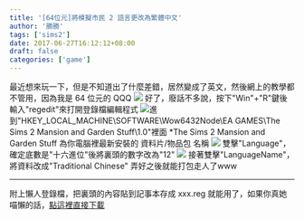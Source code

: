 ```yaml
---
title: '[64位元]將模擬市民 2 語言更改為繁體中文'
author: '勝勝'
tags: ['sims2'] 
date: 2017-06-27T16:12:12+08:00
draft: false
categories: ['game']
---
```


最近想來玩一下，但是不知道出了什麼差錯，居然變成了英文，然後網上的教學都不管用，因為我是 64 位元的 QQQ <!--more--> ![](https://i.imgur.com/EOSnM0u.png) 好了，廢話不多說，按下"Win"+"R"鍵後輸入"regedit"來打開登錄檔編輯程式 ![](https://i.imgur.com/765Ks8V.png)進到"HKEY\_LOCAL\_MACHINE\\SOFTWARE\\Wow6432Node\\EA GAMES\\The Sims 2 Mansion and Garden Stuff\\1.0"裡面 \*The Sims 2 Mansion and Garden Stuff 為你電腦裡最新安裝的 資料片/物品包 名稱 ![](https://i.imgur.com/34J4GWK.png) 雙擊"Language"，確定底數是"十六進位"後將裏頭的數字改為"12" ![](https://i.imgur.com/R09t9P4.png) 接著雙擊"LanguageName"，將資料改成"Traditional Chinese" 弄好之後就能打包走人了www

* * *

附上懶人登錄檔，把裏頭的內容貼到記事本存成 xxx.reg 就能用了，如果你真她喵懶的話，[點這裡直接下載](https://gist.github.com/anonymous/a4ffed2052e5dd42c33d04fc20850e5e/archive/eb7c783580616f7c6f7738d428c181e5dd687f2b.zip)